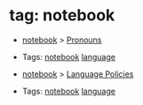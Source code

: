 
# tag: notebook

 * [notebook](../content/notebook.md) >  [Pronouns](../content/notebook/pronouns.md)

  * Tags:  <a class="tag" href="#!tags/notebook.md">notebook</a>  <a class="tag" href="#!tags/language.md">language</a>
 * [notebook](../content/notebook.md) >  [Language Policies](../content/notebook/language_policies.md)

  * Tags:  <a class="tag" href="#!tags/notebook.md">notebook</a>  <a class="tag" href="#!tags/language.md">language</a>